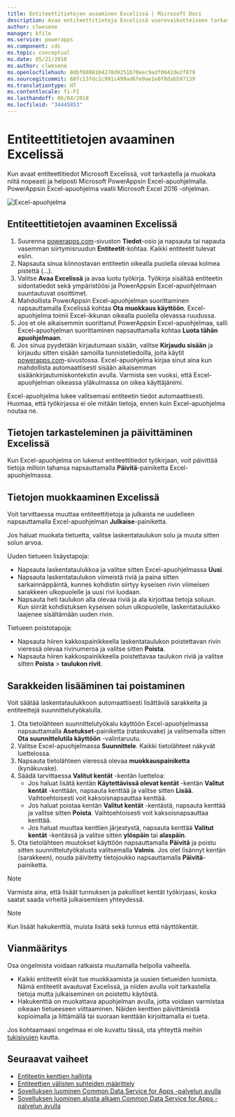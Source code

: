 ```yaml
---
title: Entiteettitietojen avaaminen Excelissä | Microsoft Docs
description: Avaa entiteettitietoja Excelissä vuorovaikutteiseen tarkasteluun ja muokkaukseen.
author: clwesene
manager: kfile
ms.service: powerapps
ms.component: cds
ms.topic: conceptual
ms.date: 05/21/2018
ms.author: clwesene
ms.openlocfilehash: 8dbf6088104270d9251b70eec9adf0642de2f879
ms.sourcegitcommit: 68fc13fdc2c991c499ad6fe9ae1e0f8dab597139
ms.translationtype: HT
ms.contentlocale: fi-FI
ms.lasthandoff: 06/04/2018
ms.locfileid: "34445853"
---
```

# <a name="open-entity-data-in-excel"></a>Entiteettitietojen avaaminen Excelissä
Kun avaat entiteettitiedot Microsoft Excelissä, voit tarkastella ja muokata niitä nopeasti ja helposti Microsoft PowerAppsin Excel-apuohjelmalla. PowerAppsin Excel-apuohjelma vaatii Microsoft Excel 2016 -ohjelman.

![Excel-apuohjelma](./media/data-platform-cds-excel-addin/ExcelAddin.png "PowerApps Excel -apuohjelma")

## <a name="open-entity-data-in-excel"></a>Entiteettitietojen avaaminen Excelissä
1. Suurenna [powerapps.com](https://web.powerapps.com)-sivuston **Tiedot**-osio ja napsauta tai napauta vasemman siirtymisruudun **Entiteetit**-kohtaa. Kaikki entiteetit tulevat esiin.
2. Napsauta sinua kiinnostavan entiteetin oikealla puolella olevaa kolmea pistettä (...).
3. Valitse **Avaa Excelissä** ja avaa luotu työkirja. Työkirja sisältää entiteetin sidontatiedot sekä ympäristöösi ja PowerAppsin Excel-apuohjelmaan suuntautuvat osoittimet.  
4. Mahdollista PowerAppsin Excel-apuohjelman suorittaminen napsauttamalla Excelissä kohtaa **Ota muokkaus käyttöön**. Excel-apuohjelma toimii Excel-ikkunan oikealla puolella olevassa ruudussa.
5. Jos et ole aikaisemmin suorittanut PowerAppsin Excel-apuohjelmaa, salli Excel-apuohjelman suorittaminen napsauttamalla kohtaa **Luota tähän apuohjelmaan**.
6. Jos sinua pyydetään kirjautumaan sisään, valitse **Kirjaudu sisään** ja kirjaudu sitten sisään samoilla tunnistetiedoilla, joita käytit [powerapps.com](https://web.powerapps.com)-sivustossa. Excel-apuohjelma kirjaa sinut aina kun mahdollista automaattisesti sisään aikaisemman sisäänkirjautumiskontekstin avulla. Varmista sen vuoksi, että Excel-apuohjelman oikeassa yläkulmassa on oikea käyttäjänimi.

Excel-apuohjelma lukee valitsemasi entiteetin tiedot automaattisesti. Huomaa, että työkirjassa ei ole mitään tietoja, ennen kuin Excel-apuohjelma noutaa ne.

## <a name="view-and-refresh-data-in-excel"></a>Tietojen tarkasteleminen ja päivittäminen Excelissä
Kun Excel-apuohjelma on lukenut entiteettitiedot työkirjaan, voit päivittää tietoja milloin tahansa napsauttamalla **Päivitä**-painiketta Excel-apuohjelmassa.

## <a name="edit-data-in-excel"></a>Tietojen muokkaaminen Excelissä
Voit tarvittaessa muuttaa entiteettitietoja ja julkaista ne uudelleen napsauttamalla Excel-apuohjelman **Julkaise**-painiketta.

Jos haluat muokata tietuetta, valitse laskentataulukon solu ja muuta sitten solun arvoa.

Uuden tietueen lisäystapoja:

* Napsauta laskentataulukkoa ja valitse sitten Excel-apuohjelmassa **Uusi**.
* Napsauta laskentataulukon viimeistä riviä ja paina sitten sarkainnäppäintä, kunnes kohdistin siirtyy kyseisen rivin viimeisen sarakkeen ulkopuolelle ja uusi rivi luodaan.
* Napsauta heti taulukon alla olevaa riviä ja ala kirjoittaa tietoja soluun. Kun siirrät kohdistuksen kyseisen solun ulkopuolelle, laskentataulukko laajenee sisältämään uuden rivin.

Tietueen poistotapoja:

* Napsauta hiiren kakkospainikkeella laskentataulukon poistettavan rivin vieressä olevaa rivinumeroa ja valitse sitten **Poista**.
* Napsauta hiiren kakkospainikkeella poistettavaa taulukon riviä ja valitse sitten **Poista** > **taulukon rivit**.

## <a name="add-or-remove-columns"></a>Sarakkeiden lisääminen tai poistaminen
Voit säätää laskentataulukkoon automaattisesti lisättäviä sarakkeita ja entiteettejä suunnittelutyökalulla.

1. Ota tietolähteen suunnittelutyökalu käyttöön Excel-apuohjelmassa napsauttamalla **Asetukset**-painiketta (rataskuvake) ja valitsemalla sitten **Ota suunnittelutila käyttöön**  -valintaruutu.
2. Valitse Excel-apuohjelmassa **Suunnittele**. Kaikki tietolähteet näkyvät luettelossa.
3. Napsauta tietolähteen vieressä olevaa **muokkauspainiketta** (kynäkuvake).
4. Säädä tarvittaessa **Valitut kentät** -kentän luetteloa:
   * Jos haluat lisätä kentän **Käytettävissä olevat kentät** -kentän **Valitut kentät** -kenttään, napsauta kenttää ja valitse sitten **Lisää**. Vaihtoehtoisesti voit kaksoisnapsauttaa kenttää.
   * Jos haluat poistaa kentän **Valitut kentät** -kentästä, napsauta kenttää ja valitse sitten **Poista**. Vaihtoehtoisesti voit kaksoisnapsauttaa kenttää.
   * Jos haluat muuttaa kenttien järjestystä, napsauta kenttää **Valitut kentät** -kentässä ja valitse sitten **ylöspäin** tai **alaspäin**.
5. Ota tietolähteen muutokset käyttöön napsauttamalla **Päivitä** ja poistu sitten suunnittelutyökalusta valitsemalla **Valmis**. Jos olet lisännyt kentän (sarakkeen), nouda päivitetty tietojoukko napsauttamalla **Päivitä**-painiketta.

> [!NOTE]
> Varmista aina, että lisäät tunnuksen ja pakolliset kentät työkirjaasi, koska saatat saada virheitä julkaisemisen yhteydessä.

> [!NOTE]
> Kun lisäät hakukenttiä, muista lisätä sekä tunnus että näyttökentät.

## <a name="troubleshooting"></a>Vianmääritys
Osa ongelmista voidaan ratkaista muutamalla helpolla vaiheella.

* Kaikki entiteetit eivät tue muokkaamista ja uusien tietueiden luomista. Nämä entiteetit avautuvat Excelissä, ja niiden avulla voit tarkastella tietoja mutta julkaiseminen on poistettu käytöstä.
* Hakukenttiä on muokattava apuohjelman avulla, jotta voidaan varmistaa oikeaan tietueeseen viittaaminen. Näiden kenttien päivittämistä kopioimalla ja liittämällä tai suoraan kenttään kirjoittamalla ei tueta.


Jos kohtaamaasi ongelmaa ei ole kuvattu tässä, ota yhteyttä meihin [tukisivujen](https://powerapps.microsoft.com/support/) kautta.

## <a name="next-steps"></a>Seuraavat vaiheet
* [Entiteetin kenttien hallinta](data-platform-manage-fields.md)
* [Entiteettien välisten suhteiden määrittely](data-platform-entity-lookup.md)
* [Sovelluksen luominen Common Data Service for Apps -palvelun avulla](../canvas-apps/data-platform-create-app.md)
* [Sovelluksen luominen alusta alkaen Common Data Service for Apps -palvelun avulla](../canvas-apps/data-platform-create-app-scratch.md)

